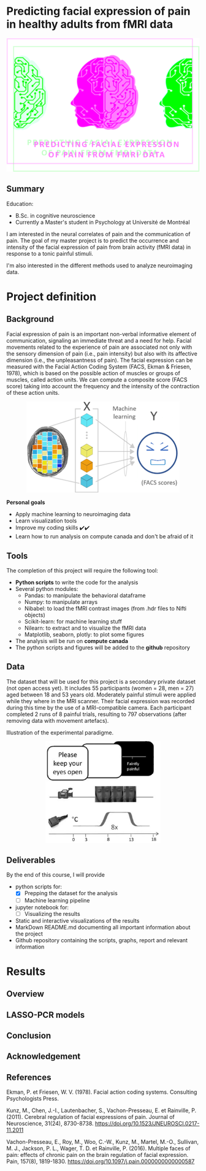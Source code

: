 # Predicting facial expression of pain in healthy adults from fMRI data

![Cover-Image](images/cover-image.png)

## Summary

Education:
* B.Sc. in cognitive neuroscience
* Currently a Master's student in Psychology at Université de Montréal

I am interested in the neural correlates of pain and the communication of pain. The goal of my master project is to predict the occurrence and intensity of the facial expression of pain from brain activity (fMRI data) in response to a tonic painful stimuli. 

I'm also interested in the different methods used to analyze neuroimaging data.

# Project definition

## Background

Facial expression of pain is an important non-verbal informative element of communication, signaling an immediate threat and a need for help. Facial movements related to the experience of pain are associated not only with the sensory dimension of pain (i.e., pain intensity) but also with its affective dimension (i.e., the unpleasantness of pain). The facial expression can be measured with the Facial Action Coding System (FACS, Ekman & Friesen, 1978), which is based on the possible action of muscles or groups of muscles, called action units. We can compute a composite score (FACS score) taking into account the frequency and the intensity of the contraction of these action units. 

<p align="center">
<img src="https://github.com/PSY6983-2021/picard_project/blob/main/images/goal.png" width="400px"/>
</p>
   
**Personal goals**
* Apply machine learning to neuroimaging data
* Learn visualization tools
* Improve my coding skills :heavy_check_mark::heavy_check_mark:
* Learn how to run analysis on compute canada and don't be afraid of it

## Tools

The completion of this project will require the following tool: 
* **Python scripts** to write the code for the analysis
* Several python modules: 
   * Pandas: to manipulate the behavioral dataframe
   * Numpy: to manipulate arrays
   * Nibabel: to load the fMRI contrast images (from .hdr files to Nifti objects)
   * Scikit-learn: for machine learning stuff
   * Nilearn: to extract and to visualize the fMRI data
   * Matplotlib, seaborn, plotly: to plot some figures
* The analysis will be run on **compute canada**
* The python scripts and figures will be added to the **github** repository 

## Data

The dataset that will be used for this project is a secondary private dataset (not open access yet). It includes 55 participants (women = 28, men = 27) aged between 18 and 53 years old. Moderately painful stimuli were applied while they where in the MRI scanner. Their facial expression was recorded during this time by the use of a MRI-compatible camera. Each participant completed 2 runs of 8 painful trials, resulting to 797 observations (after removing data with movement artefacs). 

Illustration of the experimental paradigme.
<p align="center">
<img src="https://github.com/PSY6983-2021/picard_project/blob/main/images/exp_paradigme.png" width="300px"/>
</p>

## Deliverables

By the end of this course, I will provide 
* python scripts for:
   - [X] Prepping the dataset for the analysis
   - [ ] Machine learning pipeline
* jupyter notebook for:
   - [ ] Visualizing the results
* Static and interactive visualizations of the results
* MarkDown README.md documenting all important information about the project
* Github repository containing the scripts, graphs, report and relevant information

# Results

## Overview

## LASSO-PCR models

## Conclusion

## Acknowledgement


## References

Ekman, P. et Friesen, W. V. (1978). Facial action coding systems. Consulting Psychologists Press.

Kunz, M., Chen, J.-I., Lautenbacher, S., Vachon-Presseau, E. et Rainville, P. (2011). Cerebral regulation of facial expressions of pain. Journal of Neuroscience, 31(24), 8730-8738. https://doi.org/10.1523/JNEUROSCI.0217-11.2011

Vachon-Presseau, E., Roy, M., Woo, C.-W., Kunz, M., Martel, M.-O., Sullivan, M. J., Jackson, P. L., Wager, T. D. et Rainville, P. (2016). Multiple faces of pain: effects of chronic pain on the brain regulation of facial expression. Pain, 157(8), 1819-1830. https://doi.org/10.1097/j.pain.0000000000000587
